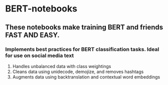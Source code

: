 # BERT-notebooks
## These notebooks make training BERT and friends FAST AND EASY.

### Implements best practices for BERT classification tasks. Ideal for use on social media text
1. Handles unbalanced data with class weightings
2. Cleans data using unidecode, demojize, and removes hashtags
3. Augments data using backtranslation and contextual word embeddings
